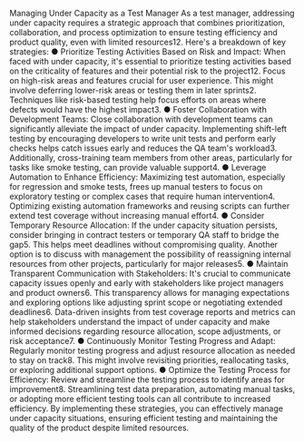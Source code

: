 Managing Under Capacity as a Test Manager
As a test manager, addressing under capacity requires a strategic approach that combines prioritization, collaboration, and process optimization to ensure testing efficiency and product quality, even with limited resources12.
Here's a breakdown of key strategies:
●
Prioritize Testing Activities Based on Risk and Impact: When faced with under capacity, it's essential to prioritize testing activities based on the criticality of features and their potential risk to the project12. Focus on high-risk areas and features crucial for user experience. This might involve deferring lower-risk areas or testing them in later sprints2. Techniques like risk-based testing help focus efforts on areas where defects would have the highest impact3.
●
Foster Collaboration with Development Teams: Close collaboration with development teams can significantly alleviate the impact of under capacity. Implementing shift-left testing by encouraging developers to write unit tests and perform early checks helps catch issues early and reduces the QA team's workload3. Additionally, cross-training team members from other areas, particularly for tasks like smoke testing, can provide valuable support4.
●
Leverage Automation to Enhance Efficiency: Maximizing test automation, especially for regression and smoke tests, frees up manual testers to focus on exploratory testing or complex cases that require human intervention4. Optimizing existing automation frameworks and reusing scripts can further extend test coverage without increasing manual effort4.
●
Consider Temporary Resource Allocation: If the under capacity situation persists, consider bringing in contract testers or temporary QA staff to bridge the gap5. This helps meet deadlines without compromising quality. Another option is to discuss with management the possibility of reassigning internal resources from other projects, particularly for major releases5.
●
Maintain Transparent Communication with Stakeholders: It's crucial to communicate capacity issues openly and early with stakeholders like project managers and product owners6. This transparency allows for managing expectations and exploring options like adjusting sprint scope or negotiating extended deadlines6. Data-driven insights from test coverage reports and metrics can help stakeholders understand the impact of under capacity and make informed decisions regarding resource allocation, scope adjustments, or risk acceptance7.
●
Continuously Monitor Testing Progress and Adapt: Regularly monitor testing progress and adjust resource allocation as needed to stay on track8. This might involve revisiting priorities, reallocating tasks, or exploring additional support options.
●
Optimize the Testing Process for Efficiency: Review and streamline the testing process to identify areas for improvement8. Streamlining test data preparation, automating manual tasks, or adopting more efficient testing tools can all contribute to increased efficiency.
By implementing these strategies, you can effectively manage under capacity situations, ensuring efficient testing and maintaining the quality of the product despite limited resources.

